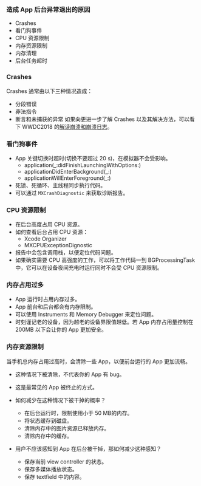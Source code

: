 ### 造成 App 后台异常退出的原因
* Crashes
* 看门狗事件
* CPU 资源限制
* 内存资源限制
* 内存清理
* 后台任务超时

### Crashes
Crashes 通常由以下三种情况造成：
* 分段错误
* 非法指令
* 断言和未捕获的异常
如果向更进一步了解 Crashes 以及其解决方法，可以看下 WWDC2018 的[解读崩溃和崩溃日志](https://developer.apple.com/wwdc18/414)。

### 看门狗事件
* App 关键切换时超时(切换不要超过 20 s)，在模拟器不会受影响。
    - application(_:didFinishLaunchingWithOptions:)
    - applicationDidEnterBackground(_:)
    - applicationWillEnterForeground(_:)
* 死锁、死循环、主线程同步执行代码。
* 可以通过 `MXCrashDiagnostic` 来获取诊断报告。

### CPU 资源限制
* 在后台高度占用 CPU 资源。
* 如何查看后台占用 CPU 资源：
    - Xcode Organizer
    - MXCPUExceptionDignostic
* 报告中会包含调用栈，以便定位代码问题。
* 如果确实需要 CPU 高强度的工作，可以将工作代码一到 BGProcessingTask 中，它可以在设备夜间充电时运行同时不会受 CPU 资源限制。

### 内存占用过多
* App 运行时占用内存过多。
* App 前台和后台都会有内存限制。
* 可以使用 Instruments 和 Memory Debugger 来定位问题。
* 时刻谨记老的设备，因为越老的设备界限值越低。若 App 内存占用量控制在 200MB 以下会让你的 App 更加安全。

### 内存资源限制
当手机总内存占用过高时，会清除一些 App，以便前台运行的 App 更加流畅。
* 这种情况下被清除，不代表你的 App 有 bug。
* 这是最常见的 App 被终止的方式。
* 如何减少在这种情况下被干掉的概率？
    - 在后台运行时，限制使用小于 50 MB的内存。
    - 将状态缓存到磁盘。
    - 清除内存中的图片资源已释放内存。
    - 清除内存中的缓存。

* 用户不应该感知到 App 在后台被干掉，那如何减少这种感知？
    - 保存当前 view controller 的状态。
    - 保存多媒体播放状态。
    - 保存 textfield 中的内容。
